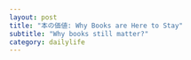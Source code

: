 ```yaml
---
layout: post
title: "本の価値: Why Books are Here to Stay"
subtitle: "Why books still matter?"
category: dailylife
---
```


